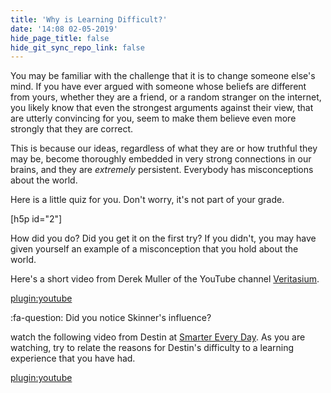 ```yaml
---
title: 'Why is Learning Difficult?'
date: '14:08 02-05-2019'
hide_page_title: false
hide_git_sync_repo_link: false
---
```


You may be familiar with the challenge that it is to change someone else's mind. If you have ever argued with someone whose beliefs are different from yours, whether they are a friend, or a random stranger on the internet, you likely know that even the strongest arguments against their view, that are utterly convincing for you, seem to make them believe even more strongly that they are correct.

This is because our ideas, regardless of what they are or how truthful they may be, become thoroughly embedded in very strong connections in our brains, and they are *extremely* persistent. Everybody has misconceptions about the world.

Here is a little quiz for you. Don't worry, it's not part of your grade.

[h5p id="2"]

How did you do? Did you get it on the first try? If you didn't, you may have given yourself an example of a misconception that you hold about the world.

Here's a short video from Derek Muller of the YouTube channel [Veritasium](https://veritasium.com).

[plugin:youtube](https://www.youtube.com/watch?v=eVtCO84MDj8)

:fa-question: Did you notice Skinner's influence?

 

watch the following video from Destin at [Smarter Every Day](https://smartereveryday.com). As you are watching, try to relate the reasons for Destin's difficulty to a learning experience that you have had.

[plugin:youtube]()
